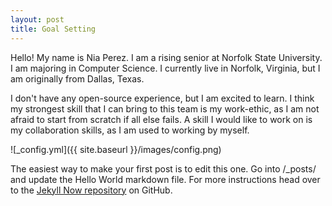 ```yaml
---
layout: post
title: Goal Setting
---
```


Hello! My name is Nia Perez. I am a rising senior at Norfolk State University. I am majoring in Computer Science. I currently live in Norfolk, Virginia, but I am originally from Dallas, Texas. 

I don't have any open-source experience, but I am excited to learn. I think my strongest skill that I can bring to this team is my work-ethic, as I am not afraid to start from scratch if all else fails. A skill I would like to work on is my collaboration skills, as I am used to working by myself. 

![_config.yml]({{ site.baseurl }}/images/config.png)

The easiest way to make your first post is to edit this one. Go into /_posts/ and update the Hello World markdown file. For more instructions head over to the [Jekyll Now repository](https://github.com/barryclark/jekyll-now) on GitHub.
